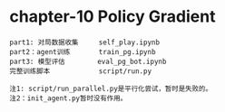 # chapter-10 Policy Gradient

    part1: 对局数据收集     self_play.ipynb
    part2：agent训练       train_pg.ipynb
    part3: 模型评估        eval_pg_bot.ipynb
    完整训练脚本            script/run.py

    注1: script/run_parallel.py是平行化尝试，暂时是失败的。
    注2：init_agent.py暂时没有作用。 